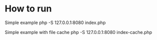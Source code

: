 How to run
===================
Simple example 
php -S 127.0.0.1:8080 index.php

Simple example with file cache
php -S 127.0.0.1:8080 index-cache.php
